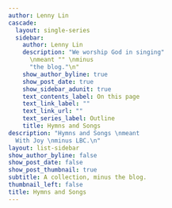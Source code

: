 ```yaml
---
author: Lenny Lin
cascade:
  layout: single-series
  sidebar:
    author: Lenny Lin
    description: "We worship God in singing"
      \nmeant "" \nminus
      "the blog."\n"
    show_author_byline: true
    show_post_date: true
    show_sidebar_adunit: true
    text_contents_label: On this page
    text_link_label: ""
    text_link_url: ""
    text_series_label: Outline
    title: Hymns and Songs
description: "Hymns and Songs \nmeant
  With Joy \nminus LBC.\n"
layout: list-sidebar
show_author_byline: false
show_post_date: false
show_post_thumbnail: true
subtitle: A collection, minus the blog.
thumbnail_left: false
title: Hymns and Songs
---
```

